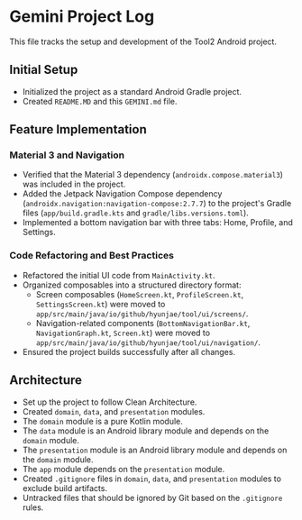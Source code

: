 # Gemini Project Log

This file tracks the setup and development of the Tool2 Android project.

## Initial Setup

- Initialized the project as a standard Android Gradle project.
- Created `README.MD` and this `GEMINI.md` file.

## Feature Implementation

### Material 3 and Navigation

- Verified that the Material 3 dependency (`androidx.compose.material3`) was included in the project.
- Added the Jetpack Navigation Compose dependency (`androidx.navigation:navigation-compose:2.7.7`) to the project's Gradle files (`app/build.gradle.kts` and `gradle/libs.versions.toml`).
- Implemented a bottom navigation bar with three tabs: Home, Profile, and Settings.

### Code Refactoring and Best Practices

- Refactored the initial UI code from `MainActivity.kt`.
- Organized composables into a structured directory format:
    - Screen composables (`HomeScreen.kt`, `ProfileScreen.kt`, `SettingsScreen.kt`) were moved to `app/src/main/java/io/github/hyunjae/tool/ui/screens/`.
    - Navigation-related components (`BottomNavigationBar.kt`, `NavigationGraph.kt`, `Screen.kt`) were moved to `app/src/main/java/io/github/hyunjae/tool/ui/navigation/`.
- Ensured the project builds successfully after all changes.

## Architecture

- Set up the project to follow Clean Architecture.
- Created `domain`, `data`, and `presentation` modules.
- The `domain` module is a pure Kotlin module.
- The `data` module is an Android library module and depends on the `domain` module.
- The `presentation` module is an Android library module and depends on the `domain` module.
- The `app` module depends on the `presentation` module.
- Created `.gitignore` files in `domain`, `data`, and `presentation` modules to exclude build artifacts.
- Untracked files that should be ignored by Git based on the `.gitignore` rules.
